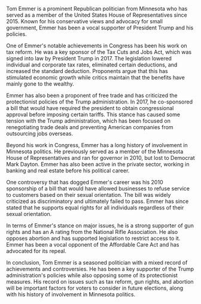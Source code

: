 Tom Emmer is a prominent Republican politician from Minnesota who has served as a member of the United States House of Representatives since 2015. Known for his conservative views and advocacy for small government, Emmer has been a vocal supporter of President Trump and his policies. 

One of Emmer's notable achievements in Congress has been his work on tax reform. He was a key sponsor of the Tax Cuts and Jobs Act, which was signed into law by President Trump in 2017. The legislation lowered individual and corporate tax rates, eliminated certain deductions, and increased the standard deduction. Proponents argue that this has stimulated economic growth while critics maintain that the benefits have mainly gone to the wealthy.

Emmer has also been a proponent of free trade and has criticized the protectionist policies of the Trump administration. In 2017, he co-sponsored a bill that would have required the president to obtain congressional approval before imposing certain tariffs. This stance has caused some tension with the Trump administration, which has been focused on renegotiating trade deals and preventing American companies from outsourcing jobs overseas.

Beyond his work in Congress, Emmer has a long history of involvement in Minnesota politics. He previously served as a member of the Minnesota House of Representatives and ran for governor in 2010, but lost to Democrat Mark Dayton. Emmer has also been active in the private sector, working in banking and real estate before his political career.

One controversy that has dogged Emmer's career was his 2010 sponsorship of a bill that would have allowed businesses to refuse service to customers based on their sexual orientation. The bill was widely criticized as discriminatory and ultimately failed to pass. Emmer has since stated that he supports equal rights for all individuals regardless of their sexual orientation.

In terms of Emmer's stance on major issues, he is a strong supporter of gun rights and has an A rating from the National Rifle Association. He also opposes abortion and has supported legislation to restrict access to it. Emmer has been a vocal opponent of the Affordable Care Act and has advocated for its repeal.

In conclusion, Tom Emmer is a seasoned politician with a mixed record of achievements and controversies. He has been a key supporter of the Trump administration's policies while also opposing some of its protectionist measures. His record on issues such as tax reform, gun rights, and abortion will be important factors for voters to consider in future elections, along with his history of involvement in Minnesota politics.
